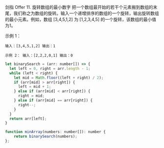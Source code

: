 剑指 Offer 11. 旋转数组的最小数字
把一个数组最开始的若干个元素搬到数组的末尾，我们称之为数组的旋转。输入一个递增排序的数组的一个旋转，输出旋转数组的最小元素。例如，数组 [3,4,5,1,2] 为 [1,2,3,4,5] 的一个旋转，该数组的最小值为1。  

示例 1：

`输入：[3,4,5,1,2]
输出：1`

`示例 2：
输入：[2,2,2,0,1]
输出：0`

```js
let binarySearch = (arr: number[]) => {
  let left = 0, right = arr.length - 1;
  while (left < right) {
    let mid = Math.floor((left + right) / 2);
    if (arr[mid] > arr[right]) {
      left = mid + 1;
    } else if (arr[mid] < arr[right]) {
      right = mid;
    } else if (arr[mid] == arr[right]) {
      right--;
    }
  }
  return arr[left];
}

function minArray(numbers: number[]): number {
    return binarySearch(numbers);
};
```